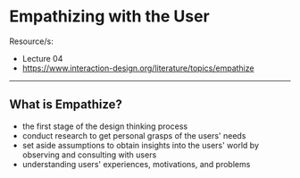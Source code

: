# Empathizing with the User

Resource/s:

- Lecture 04
- https://www.interaction-design.org/literature/topics/empathize

---

## What is Empathize?

- the first stage of the design thinking process
- conduct research to get personal grasps of the users' needs
- set aside assumptions to obtain insights into the users' world by observing and consulting with users
- understanding users' experiences, motivations, and problems

